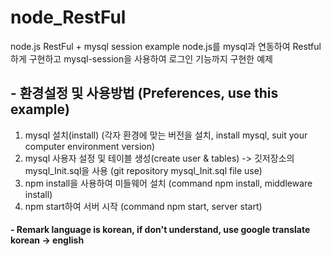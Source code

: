 # node_RestFul
node.js RestFul + mysql session example
node.js를 mysql과 연동하여 Restful하게 구현하고 mysql-session을 사용하여 로그인 기능까지 구현한 예제
  
  
## - 환경설정 및 사용방법 (Preferences, use this example)
1. mysql 설치(install) (각자 환경에 맞는 버전을 설치, install mysql, suit your computer environment version)
2. mysql 사용자 설정 및 테이블 생성(create user & tables)
  -> 깃저장소의 mysql_Init.sql을 사용 (git repository mysql_Init.sql file use)
3. npm install을 사용하여 미들웨어 설치 (command npm install, middleware install)
4. npm start하여 서버 시작 (command npm start, server start)
  
  
#### - Remark language is korean, if don't understand, use google translate korean -> english

